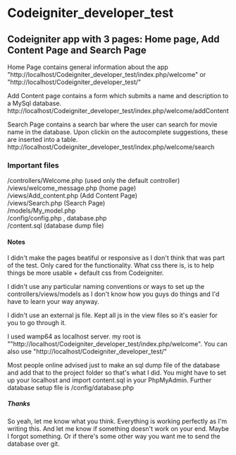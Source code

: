 # Codeigniter_developer_test
 

## Codeigniter app with 3 pages: Home page, Add Content Page and Search Page

Home Page contains general information about the app 
"http://localhost/Codeigniter_developer_test/index.php/welcome" or "http://localhost/Codeigniter_developer_test/"

Add Content page contains a form which submits a name and description to a MySql database.
http://localhost/Codeigniter_developer_test/index.php/welcome/addContent

Search Page contains a search bar where the user can search for movie name in the database.
Upon clickin on the autocomplete suggestions, these are inserted into a table.
http://localhost/Codeigniter_developer_test/index.php/welcome/search

### Important files
/controllers/Welcome.php    (used only the default controller)<br/>
/views/welcome_message.php (home page)<br/>
/views/Add_content.php (Add Content Page)<br/>
/views/Search.php (Search Page)<br/>
/models/My_model.php<br/>
/config/config.php , database.php<br/>
/content.sql (database dump file)

#### Notes

I didn't make the pages beatiful or responsive as I don't think that was part of the test.
Only cared for the functionality. What css there is, is to help things be more usable + default css from Codeigniter.

I didn't use any particular naming conventions or ways to set up the controllers/views/models
as I don't know how you guys do things and I'd have to learn your way anyway.

I didn't use an external js file. Kept all js in the view files so it's easier for you to go through it.

I used wamp64 as localhost server. my root is ""http://localhost/Codeigniter_developer_test/index.php/welcome". 
You can also use "http://localhost/Codeigniter_developer_test/"

Most people online advised just to make an sql dump file of the database and add that to the project folder so that's what I did. You might have to set up your localhost and import content.sql in your PhpMyAdmin.
Further database setup file is /config/database.php

##### Thanks
So yeah, let me know what you think. Everything is working perfectly as I'm writing this.
And let me know if something doesn't work on your end. Maybe I forgot something.
Or if there's some other way you want me to send the database over git.